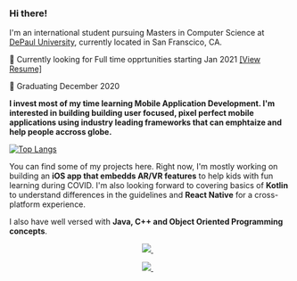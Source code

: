 ### Hi there!
        
I'm an international student pursuing Masters in Computer Science at [DePaul University](https://www.depaul.edu/Pages/default.aspx), currently located in San Franscico, CA.

🚩 Currently looking for Full time opprtunities starting Jan 2021 [[View Resume]](https://github.com/anmolraibhandare/anmolraibhandare/Anmol_copy.pdf)

🚩 Graduating December 2020

**I invest most of my time learning Mobile Application Development. I'm interested in building building user focused, pixel perfect mobile applications using industry leading frameworks that can emphtaize and help people accross globe.**

[![Top Langs](https://github-readme-stats.vercel.app/api/top-langs/?username=anmolraibhandare&layout=compact)](https://github.com/anmolraibhandare/github-readme-stats)

You can find some of my projects here. Right now, I'm mostly working on building an **iOS app that embedds AR/VR features** to help kids with fun learning during COVID. I'm also looking forward to covering basics of **Kotlin** to understand differences in the guidelines and **React Native** for a cross-platform experience.

I also have well versed with **Java, C++ and Object Oriented Programming concepts**.

<p align='center'> 
  <a href="https://www.linkedin.com/in/anmolraibhandare/">
    <img src="https://img.shields.io/badge/linkedin-%230077B5.svg?&style=for-the-badge&logo=linkedin&logoColor=white" />
  </a>&nbsp;&nbsp;
</p>
<p align='center'> 
  <a href="https://raibhandareanmol.wixsite.com/portfolio">
    <img src="https://img.shields.io/static/v1?label=Visit&message=Website&color=green" />
  </a>&nbsp;&nbsp;
</p>
